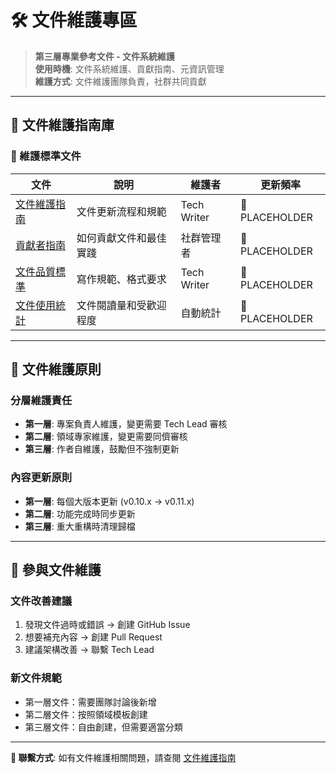 # 🛠️ 文件維護專區

> **第三層專業參考文件 - 文件系統維護**  
> **使用時機**: 文件系統維護、貢獻指南、元資訊管理  
> **維護方式**: 文件維護團隊負責，社群共同貢獻

---

## 📂 文件維護指南庫

### **📝 維護標準文件**

| 文件 | 說明 | 維護者 | 更新頻率 |
|------|------|--------|----------|
| [文件維護指南](./documentation-maintenance.md) | 文件更新流程和規範 | Tech Writer | 🔄 PLACEHOLDER |
| [貢獻者指南](./contributor-guide.md) | 如何貢獻文件和最佳實踐 | 社群管理者 | 🔄 PLACEHOLDER |
| [文件品質標準](./documentation-standards.md) | 寫作規範、格式要求 | Tech Writer | 🔄 PLACEHOLDER |
| [文件使用統計](./usage-analytics.md) | 文件閱讀量和受歡迎程度 | 自動統計 | 🔄 PLACEHOLDER |

---

## 🎯 文件維護原則

### **分層維護責任**

- **第一層**: 專案負責人維護，變更需要 Tech Lead 審核
- **第二層**: 領域專家維護，變更需要同儕審核  
- **第三層**: 作者自維護，鼓勵但不強制更新

### **內容更新原則**

- **第一層**: 每個大版本更新 (v0.10.x → v0.11.x)
- **第二層**: 功能完成時同步更新
- **第三層**: 重大重構時清理歸檔

---

## 🤝 參與文件維護

### **文件改善建議**

1. 發現文件過時或錯誤 → 創建 GitHub Issue
2. 想要補充內容 → 創建 Pull Request
3. 建議架構改善 → 聯繫 Tech Lead

### **新文件規範**

- 第一層文件：需要團隊討論後新增
- 第二層文件：按照領域模板創建  
- 第三層文件：自由創建，但需要適當分類

---

**📧 聯繫方式**: 如有文件維護相關問題，請查閱 [文件維護指南](./documentation-maintenance.md)